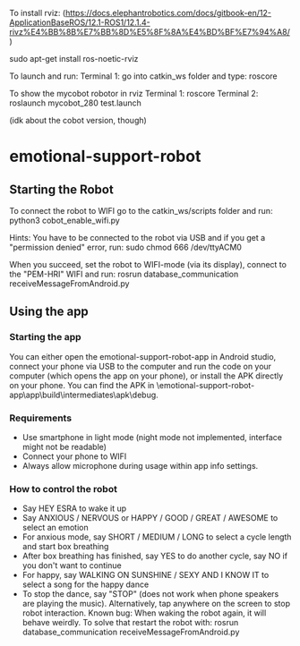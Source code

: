 
To install rviz: 
(https://docs.elephantrobotics.com/docs/gitbook-en/12-ApplicationBaseROS/12.1-ROS1/12.1.4-rivz%E4%BB%8B%E7%BB%8D%E5%8F%8A%E4%BD%BF%E7%94%A8/)

sudo apt-get install ros-noetic-rviz

To launch and run:
Terminal 1: go into catkin_ws folder and type:
roscore


To show the mycobot robotor in rviz
Terminal 1: roscore
Terminal 2: roslaunch mycobot_280 test.launch

(idk about the cobot version, though)

# emotional-support-robot

## Starting the Robot
To connect the robot to WIFI go to the catkin_ws/scripts folder and run:
python3 cobot_enable_wifi.py

Hints:
You have to be connected to the robot via USB and if you get a "permission denied" error, run:
sudo chmod 666 /dev/ttyACM0

When you succeed, set the robot to WIFI-mode (via its display), connect to the "PEM-HRI" WIFI and run:
rosrun database_communication receiveMessageFromAndroid.py



## Using the app


### Starting the app
You can either open the emotional-support-robot-app in Android studio, connect your phone via USB to the computer and run the code on your computer (which opens the app on your phone), or install the APK directly on your phone. You can find the APK in \emotional-support-robot-app\app\build\intermediates\apk\debug. 

### Requirements
* Use smartphone in light mode (night mode not implemented, interface might not be readable)
* Connect your phone to WIFI
* Always allow microphone during usage within app info settings. 

### How to control the robot
* Say HEY ESRA to wake it up
* Say ANXIOUS / NERVOUS or HAPPY / GOOD / GREAT / AWESOME to select an emotion 
* For anxious mode, say SHORT / MEDIUM / LONG to select a cycle length and start box breathing
* After box breathing has finished, say YES to do another cycle, say NO if you don't want to continue
* For happy, say WALKING ON SUNSHINE / SEXY AND I KNOW IT to select a song for the happy dance
* To stop the dance, say "STOP" (does not work when phone speakers are playing the music). Alternatively, tap anywhere on the screen to stop robot interaction. Known bug: When waking the robot again, it will behave weirdly. To solve that restart the robot with:
rosrun database_communication receiveMessageFromAndroid.py
